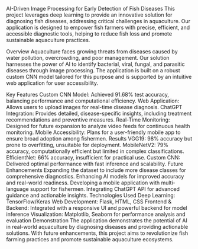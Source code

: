 AI-Driven Image Processing for Early Detection of Fish Diseases
This project leverages deep learning to provide an innovative solution for diagnosing fish diseases, addressing critical challenges in aquaculture. Our application is designed to empower fish farmers with precise, efficient, and accessible diagnostic tools, helping to reduce fish loss and promote sustainable aquaculture practices.

Overview
Aquaculture faces growing threats from diseases caused by water pollution, overcrowding, and poor management. Our solution harnesses the power of AI to identify bacterial, viral, fungal, and parasitic diseases through image processing. The application is built on a robust custom CNN model tailored for this purpose and is supported by an intuitive web application for user accessibility.

Key Features
Custom CNN Model: Achieved 91.68% test accuracy, balancing performance and computational efficiency.
Web Application: Allows users to upload images for real-time disease diagnosis.
ChatGPT Integration: Provides detailed, disease-specific insights, including treatment recommendations and preventive measures.
Real-Time Monitoring: Designed for future expansion to analyze video feeds for continuous health monitoring.
Mobile Accessibility: Plans for a user-friendly mobile app to ensure broad adoption among fishermen.
Results
VGG19: 98% accuracy but prone to overfitting, unsuitable for deployment.
MobileNetV2: 79% accuracy, computationally efficient but limited in complex classifications.
EfficientNet: 66% accuracy, insufficient for practical use.
Custom CNN: Delivered optimal performance with fast inference and scalability.
Future Enhancements
Expanding the dataset to include more disease classes for comprehensive diagnostics.
Enhancing AI models for improved accuracy and real-world readiness.
Developing a mobile application with multi-language support for fishermen.
Integrating ChatGPT API for advanced guidance and actionable insights.
Technologies Used
Deep Learning: TensorFlow/Keras
Web Development: Flask, HTML, CSS
Frontend & Backend: Integrated with a responsive UI and powerful backend for model inference
Visualization: Matplotlib, Seaborn for performance analysis and evaluation
Demonstration
The application demonstrates the potential of AI in real-world aquaculture by diagnosing diseases and providing actionable solutions. With future enhancements, this project aims to revolutionize fish farming practices and promote sustainable aquaculture ecosystems.
